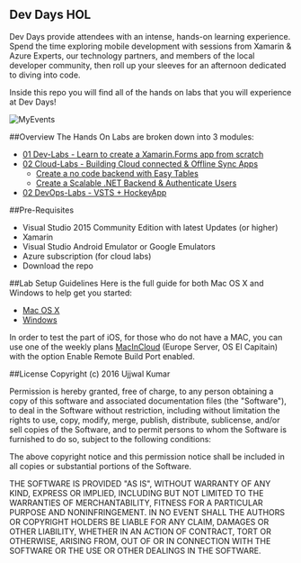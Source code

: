 ## Dev Days HOL
Dev Days provide attendees with an intense, hands-on learning experience. Spend the time exploring mobile development with sessions from Xamarin & Azure Experts, our technology partners, and members of the local developer community, then roll up your sleeves for an afternoon dedicated to diving into code.

Inside this repo you will find all of the hands on labs that you will experience at Dev Days!

![MyEvents](https://raw.githubusercontent.com/nishanil/Dev-Days-HOL/master/01%20Dev-Labs/screenshots/DevDaysHol.png?token=AC9rtpBmFfQKj9epUgPmYpJ8IBqxXsgkks5X0l_BwA%3D%3D)

##Overview
The Hands On Labs are broken down into 3 modules:
* [01 Dev-Labs - Learn to create a Xamarin.Forms app from scratch](https://github.com/nishanil/Dev-Days-HOL/tree/master/01%20Dev-Labs)
* [02 Cloud-Labs - Building Cloud connected & Offline Sync Apps](https://github.com/nishanil/Dev-Days-HOL/tree/master/02%20Cloud-Labs)
  * [Create a no code backend with Easy Tables](https://github.com/nishanil/Dev-Days-HOL/tree/master/02%20Cloud-Labs/01%20EasyTables)
  * [Create a Scalable .NET Backend & Authenticate Users](https://github.com/nishanil/Dev-Days-HOL/tree/master/02%20Cloud-Labs/02%20NetBackend)
* [02 DevOps-Labs - VSTS + HockeyApp](https://github.com/nishanil/Dev-Days-HOL/tree/master/03%20DevOps-Labs)

##Pre-Requisites
* Visual Studio 2015 Community Edition with latest Updates (or higher)
* Xamarin
* Visual Studio Android Emulator or Google Emulators
* Azure subscription (for cloud labs)
* Download the repo

##Lab Setup Guidelines
Here is the full guide for both Mac OS X and Windows to help get you started:
* [Mac OS X](https://docs.google.com/document/d/1moCCFj_QkNA7RSO-hvvPZr9R6eVW-ENSCkEmwZ8wGxc/edit?usp=sharing)
* [Windows](https://docs.google.com/document/d/1wkG36pVcqo3enL5RSSv-haa-2_jSazsruatzPGbPqAM/edit?usp=sharing)

In order to test the part of iOS, for those who do not have a MAC, you can use one of the weekly plans [MacInCloud](https://www.macincloud.com/checkout/managed.html) (Europe Server, OS El Capitain) with the option Enable Remote Build Port enabled.

##License
Copyright (c) 2016 Ujjwal Kumar

Permission is hereby granted, free of charge, to any person obtaining a copy
of this software and associated documentation files (the "Software"), to deal
in the Software without restriction, including without limitation the rights
to use, copy, modify, merge, publish, distribute, sublicense, and/or sell
copies of the Software, and to permit persons to whom the Software is
furnished to do so, subject to the following conditions:

The above copyright notice and this permission notice shall be included in all
copies or substantial portions of the Software.

THE SOFTWARE IS PROVIDED "AS IS", WITHOUT WARRANTY OF ANY KIND, EXPRESS OR
IMPLIED, INCLUDING BUT NOT LIMITED TO THE WARRANTIES OF MERCHANTABILITY,
FITNESS FOR A PARTICULAR PURPOSE AND NONINFRINGEMENT. IN NO EVENT SHALL THE
AUTHORS OR COPYRIGHT HOLDERS BE LIABLE FOR ANY CLAIM, DAMAGES OR OTHER
LIABILITY, WHETHER IN AN ACTION OF CONTRACT, TORT OR OTHERWISE, ARISING FROM,
OUT OF OR IN CONNECTION WITH THE SOFTWARE OR THE USE OR OTHER DEALINGS IN THE
SOFTWARE.
